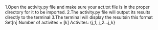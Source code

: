 1.Open the activity.py file and make sure your act.txt file is in the proper directory for it to be imported. 
2.The activity.py file will output its results directly to the terminal
3.The terminal will display the resultsin this format
    Set[n]
    Number of activites = [k]
    Activites: {j_1, j_2...j_k}